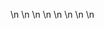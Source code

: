

















































\n
\n
\n
\n
\n
\n
\n
\n






































































































































































































































































































































































































































































































